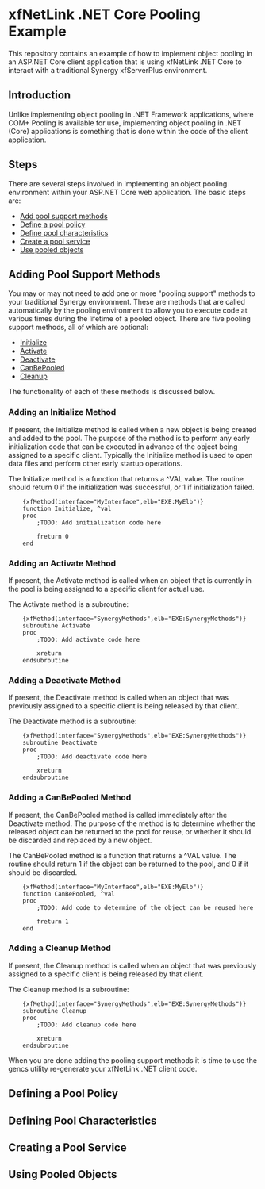 
# xfNetLink .NET Core Pooling Example

This repository contains an example of how to implement object pooling in an ASP.NET Core client application
that is using xfNetLink .NET Core to interact with a traditional Synergy xfServerPlus environment.

## Introduction

Unlike implementing object pooling in .NET Framework applications, where COM+ Pooling is available for use, implementing
object pooling in .NET (Core) applications is something that is done within the code of the client application.

## Steps

There are several steps involved in implementing an object pooling environment within your ASP.NET Core web application. The basic steps are:

* [Add pool support methods](#adding-pool-support-methods)
* [Define a pool policy](#defining-a-pool-policy)
* [Define pool characteristics](#defining-pool-characteristics)
* [Create a pool service](#creating-a-pool-servie)
* [Use pooled objects](#using-pooled-objects)

## Adding Pool Support Methods

You may or may not need to add one or more "pooling support" methods to your traditional Synergy environment. These are methods that are 
called automatically by the pooling environment to allow you to execute code at various times during the lifetime of a pooled object. There
are five pooling support methods, all of which are optional:

* [Initialize](#adding-an-initialize-method)
* [Activate](#adding-an-activate-method)
* [Deactivate](#adding-a-deactivate-method)
* [CanBePooled](#adding-a-canbepooled-method)
* [Cleanup](#adding-a-cleanup-method)

The functionality of each of these methods is discussed below.

### Adding an Initialize Method

If present, the Initialize method is called when a new object is being created and added to the pool. The purpose of the method is to perform
any early initialization code that can be executed in advance of the object being assigned to a specific client. Typically the Initialize
method is used to open data files and perform other early startup operations.

The Initialize method is a function that returns a ^VAL value. The routine should return 0 if the initialization was successful, or 1 if initialization failed.

```
    {xfMethod(interface="MyInterface",elb="EXE:MyElb")}
    function Initialize, ^val
    proc
        ;TODO: Add initialization code here

        freturn 0
    end
```

### Adding an Activate Method

If present, the Activate method is called when an object that is currently in the pool is being assigned to a specific client for actual use.

The Activate method is a subroutine:

```
    {xfMethod(interface="SynergyMethods",elb="EXE:SynergyMethods")}
    subroutine Activate
    proc
        ;TODO: Add activate code here

        xreturn
    endsubroutine
```

### Adding a Deactivate Method

If present, the Deactivate method is called when an object that was previously assigned to a specific client is being released by that client.

The Deactivate method is a subroutine:

```
    {xfMethod(interface="SynergyMethods",elb="EXE:SynergyMethods")}
    subroutine Deactivate
    proc
        ;TODO: Add deactivate code here

        xreturn
    endsubroutine
```

### Adding a CanBePooled Method

If present, the CanBePooled method is called immediately after the Deactivate method. The purpose of the method is to determine whether the
released object can be returned to the pool for reuse, or whether it should be discarded and replaced by a new object.

The CanBePooled method is a function that returns a ^VAL value. The routine should return 1 if the object can be returned to the pool, and 0 if it should be discarded.

```
    {xfMethod(interface="MyInterface",elb="EXE:MyElb")}
    function CanBePooled, ^val
    proc
        ;TODO: Add code to determine of the object can be reused here

        freturn 1
    end
```

### Adding a Cleanup Method

If present, the Cleanup method is called when an object that was previously assigned to a specific client is being released by that client.

The Cleanup method is a subroutine:

```
    {xfMethod(interface="SynergyMethods",elb="EXE:SynergyMethods")}
    subroutine Cleanup
    proc
        ;TODO: Add cleanup code here

        xreturn
    endsubroutine
```


When you are done adding the pooling support methods it is time to use the gencs utility re-generate your xfNetLink .NET client code.

## Defining a Pool Policy

## Defining Pool Characteristics

## Creating a Pool Service

## Using Pooled Objects


